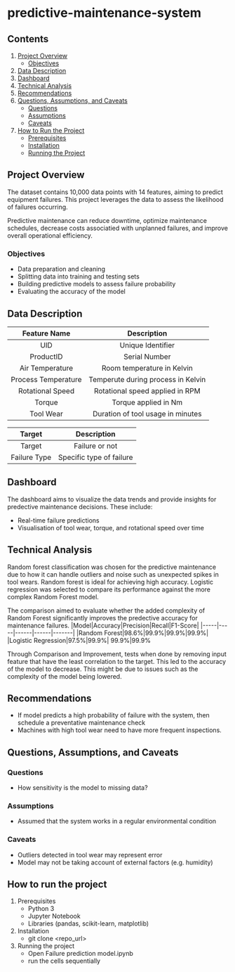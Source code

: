 # predictive-maintenance-system

## Contents
1. [Project Overview](#project-overview)  
   - [Objectives](#objectives)  
2. [Data Description](#data-description)  
3. [Dashboard](#dashboard)  
4. [Technical Analysis](#technical-analysis)  
5. [Recommendations](#recommendations)  
6. [Questions, Assumptions, and Caveats](#questions-assumptions-and-caveats) 
   - [Questions](#questions)
   - [Assumptions](#assumptions)
   - [Caveats](#caveats)  
7. [How to Run the Project](#how-to-run-the-project)  
   - [Prerequisites](#prerequisites)  
   - [Installation](#installation)  
   - [Running the Project](#running-the-project)  
## Project Overview
The dataset contains 10,000 data points with 14 features, aiming to predict equipment failures. This project leverages the data to assess the likelihood of failures occurring.

Predictive maintenance can reduce downtime, optimize maintenance schedules, decrease costs associatied with unplanned failures, and improve overall operational efficiency.
### Objectives
- Data preparation and cleaning
- Splitting data into training and testing sets
- Building predictive models to assess failure probability
- Evaluating the accuracy of the model 
## Data Description
|Feature Name|Description|
|:-----------:|:---------:|
|UID|Unique Identifier|
|ProductID|Serial Number|
|Air Temperature|Room temperature in Kelvin|
|Process Temperature|Temperute during process in Kelvin|
|Rotational Speed|Rotational speed applied in RPM|
|Torque|Torque applied in Nm|
|Tool Wear|Duration of tool usage in minutes|

|Target|Description|
|:------:|:-----:|
|Target|Failure or not|
|Failure Type|Specific type of failure|
## Dashboard
The dashboard aims to visualize the data trends and provide insights for predective maintenance decisions. These include:
- Real-time failure predictions
- Visualisation of tool wear, torque, and rotational speed over time
## Technical Analysis
Random forest classification was chosen for the predictive maintenance due to how it can handle outliers and noise such as unexpected spikes in tool wears. Random forest is ideal for achieving high accuracy.
Logistic regression was selected to compare its performance against the more complex Random Forest model. 

The comparison aimed to evaluate whether the added complexity of Random Forest significantly improves the predective accuracy for maintenance failures.
|Model|Accuracy|Precision|Recall|F1-Score|
|-----|-----|------|------|-------|
|Random Forest|98.6%|99.9%|99.9%|99.9%|
|Logistic Regression|97.5%|99.9%| 99.9%|99.9%

Through Comparison and Improvement, tests when done by removing input feature that have the least correlation to the target. This led to the accuracy of the model to decrease. This might be due to issues such as the complexity of the model being lowered.
## Recommendations
- If model predicts a high probability of failure with the system, then schedule a preventative maintenance check
- Machines with high tool wear need to have more frequent inspections.
## Questions, Assumptions, and Caveats
### Questions
- How sensitivity is the model to missing data?
### Assumptions
- Assumed that the system works in a regular environmental condition
### Caveats
- Outliers detected in tool wear may represent error 
- Model may not be taking account of external factors (e.g. humidity)
## How to run the project
1. Prerequisites
    - Python 3
    - Jupyter Notebook
    - Libraries (pandas, scikit-learn, matplotlib)
2. Installation
    - git clone <repo_url>
3. Running the project
    - Open Failure prediction model.ipynb
    - run the cells sequentially 



